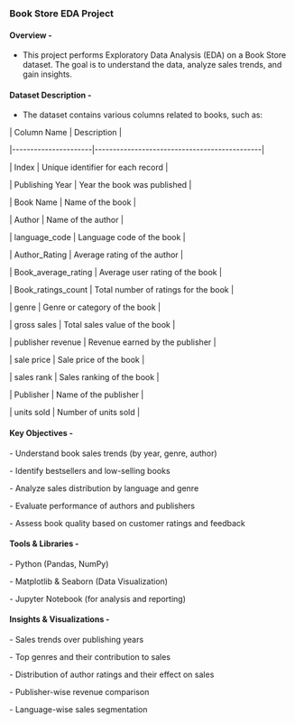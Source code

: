### **Book Store EDA Project**



#### **Overview -** 

* This project performs Exploratory Data Analysis (EDA) on a Book Store dataset. The goal is to understand the data, analyze sales trends, and gain insights.





#### **Dataset Description -**

* The dataset contains various columns related to books, such as:



| Column Name          | Description                                  |

|----------------------|----------------------------------------------|

| Index                | Unique identifier for each record            |

| Publishing Year      | Year the book was published                  |

| Book Name            | Name of the book                             |

| Author               | Name of the author                           |

| language\_code        | Language code of the book                    |

| Author\_Rating        | Average rating of the author                 |

| Book\_average\_rating  | Average user rating of the book              |

| Book\_ratings\_count   | Total number of ratings for the book         |

| genre                | Genre or category of the book                |

| gross sales          | Total sales value of the book                |

| publisher revenue    | Revenue earned by the publisher              |

| sale price           | Sale price of the book                       |

| sales rank           | Sales ranking of the book                    |

| Publisher            | Name of the publisher                        |

| units sold           | Number of units sold                         |





#### **Key Objectives -** 

\- Understand book sales trends (by year, genre, author)

\- Identify bestsellers and low-selling books

\- Analyze sales distribution by language and genre

\- Evaluate performance of authors and publishers

\- Assess book quality based on customer ratings and feedback





#### **Tools \& Libraries -**

\- Python (Pandas, NumPy)

\- Matplotlib \& Seaborn (Data Visualization)

\- Jupyter Notebook (for analysis and reporting)





#### **Insights \& Visualizations -**

\- Sales trends over publishing years

\- Top genres and their contribution to sales

\- Distribution of author ratings and their effect on sales

\- Publisher-wise revenue comparison

\- Language-wise sales segmentation








